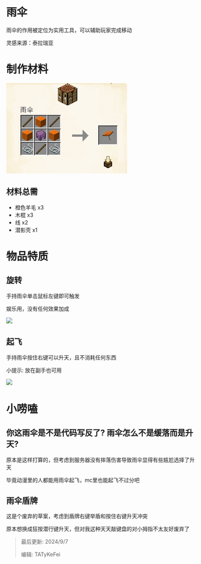 # 雨伞

雨伞的作用被定位为实用工具，可以辅助玩家完成移动

灵感来源：泰拉瑞亚

# 制作材料

<img src="./equi/umbrella/img/craft.jpg">

## 材料总需

* 橙色羊毛 x3
* 木棍 x3
* 线 x2
* 潜影壳 x1

# 物品特质

## 旋转

手持雨伞单击鼠标左键即可触发

娱乐用，没有任何效果加成

<img src="./equi/umbrella/img/spin.gif">

## 起飞

手持雨伞按住右键可以升天，且不消耗任何东西

小提示: 放在副手也可用

<img src="./equi/umbrella/img/fly.gif">

# 小唠嗑

## 你这雨伞是不是代码写反了? 雨伞怎么不是缓落而是升天?

原本是这样打算的，但考虑到服务器没有摔落伤害导致雨伞显得有些尴尬选择了升天

毕竟动漫里的人都能用雨伞起飞，mc里也能起飞不过分吧

## 雨伞盾牌

这是个废弃的草案，考虑到盾牌右键举盾和按住右键升天冲突

原本想换成狂按潜行键升天，但对我这种天天敲键盘的对小拇指不太友好废弃了

> 最后更新: 2024/9/7
>
> 编辑: TATyKeFei